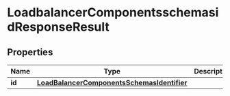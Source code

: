 # LoadbalancerComponentsschemasidResponseResult

## Properties
Name | Type | Description | Notes
------------ | ------------- | ------------- | -------------
**id** | [**LoadBalancerComponentsSchemasIdentifier**](LoadBalancerComponentsSchemasIdentifier.md) |  |  [optional]
